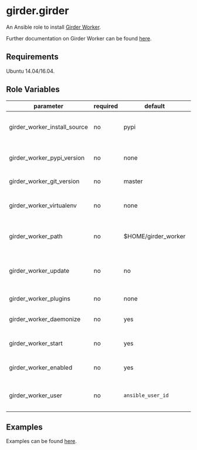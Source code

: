 girder.girder
=============
An Ansible role to install [Girder Worker](https://github.com/girder/girder_worker).

Further documentation on Girder Worker can be found [here](https://girder-worker.readthedocs.io).

Requirements
------------

Ubuntu 14.04/16.04.

Role Variables
--------------

| parameter                    | required | default             | comments                                                                                                                    |
| --------------------------   | -------- | --------------------| ----------------------------------------------------------------------------------------------------------------------------|
| girder_worker_install_source | no       | pypi                | Must be "pypi" or "git" to determine where to fetch the source code from. If git, the pip install will be editable.         |
| girder_worker_pypi_version   | no       | none                | The version to be passed to pip install, only applicable if `girder_worker_install_source` is "pypi".                       |
| girder_worker_git_version    | no       | master              | Git commit-ish for fetching Girder Worker.                                                                                  |
| girder_worker_virtualenv     | no       | none                | Path to a Python virtual environment to install Girder Worker in (doesn't have to exist yet).                               |
| girder_worker_path           | no       | $HOME/girder_worker | Path to install Girder Worker in. Only applicable if `girder_worker_install_source` is "git".                               |
| girder_worker_update         | no       | no                  | Whether provisioning should fetch new versions. (`pip --upgrade` or `git pull` depending on `girder_worker_install_source`) |
| girder_worker_plugins        | no       | none                | List of Girder Worker plugins to install.                                                                                   |
| girder_worker_daemonize      | no       | yes                 | Whether to install the relevant service files (systemd or upstart).                                                         |
| girder_worker_start          | no       | yes                 | Whether to start the installed service (requires `girder_worker_daemonize`).                                                |
| girder_worker_enabled        | no       | yes                 | Whether to enable the installed service (requires `girder_worker_daemonize`).                                               |
| girder_worker_user           | no       | `ansible_user_id`   | The user to run Girder Worker as, this is only used if `girder_worker_daemonize` is true.                                   |


Examples
--------

Examples can be found [here](https://github.com/girder/girder_worker/tree/master/devops/ansible/examples).
